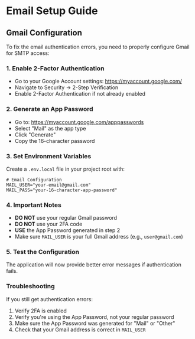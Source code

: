 # Email Setup Guide

## Gmail Configuration

To fix the email authentication errors, you need to properly configure Gmail for SMTP access:

### 1. Enable 2-Factor Authentication

- Go to your Google Account settings: https://myaccount.google.com/
- Navigate to Security → 2-Step Verification
- Enable 2-Factor Authentication if not already enabled

### 2. Generate an App Password

- Go to: https://myaccount.google.com/apppasswords
- Select "Mail" as the app type
- Click "Generate"
- Copy the 16-character password

### 3. Set Environment Variables

Create a `.env.local` file in your project root with:

```env
# Email Configuration
MAIL_USER="your-email@gmail.com"
MAIL_PASS="your-16-character-app-password"
```

### 4. Important Notes

- **DO NOT** use your regular Gmail password
- **DO NOT** use your 2FA code
- **USE** the App Password generated in step 2
- Make sure `MAIL_USER` is your full Gmail address (e.g., `user@gmail.com`)

### 5. Test the Configuration

The application will now provide better error messages if authentication fails.

### Troubleshooting

If you still get authentication errors:

1. Verify 2FA is enabled
2. Verify you're using the App Password, not your regular password
3. Make sure the App Password was generated for "Mail" or "Other"
4. Check that your Gmail address is correct in `MAIL_USER`

